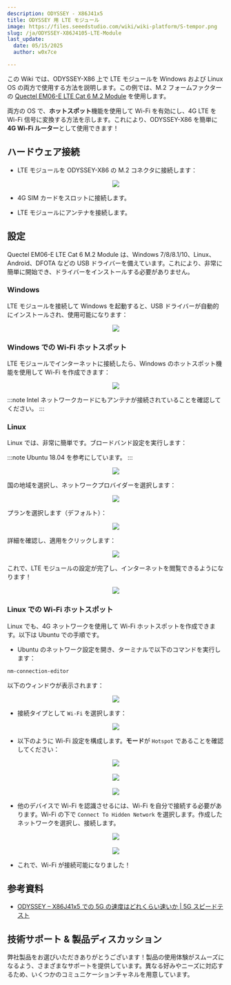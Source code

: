```yaml
---
description: ODYSSEY - X86J41x5
title: ODYSSEY 用 LTE モジュール
image: https://files.seeedstudio.com/wiki/wiki-platform/S-tempor.png
slug: /ja/ODYSSEY-X86J4105-LTE-Module
last_update:
  date: 05/15/2025
  author: w0x7ce

---
```



この Wiki では、ODYSSEY-X86 上で LTE モジュールを Windows および Linux OS の両方で使用する方法を説明します。この例では、M.2 フォームファクターの [Quectel EM06-E LTE Cat 6 M.2 Module](https://www.seeedstudio.com/Quectel-EM06-E-LTE-Cat6-Module-p-4567.html) を使用します。

両方の OS で、**ホットスポット**機能を使用して Wi-Fi を有効にし、4G LTE を Wi-Fi 信号に変換する方法を示します。これにより、ODYSSEY-X86 を簡単に**4G Wi-Fi ルーター**として使用できます！

## ハードウェア接続

- LTE モジュールを ODYSSEY-X86 の M.2 コネクタに接続します：

<div align="center"><img src="https://files.seeedstudio.com/wiki/LTE-Modules/connection.png" /></div>

- 4G SIM カードをスロットに接続します。

- LTE モジュールにアンテナを接続します。

## 設定

Quectel EM06-E LTE Cat 6 M.2 Module は、Windows 7/8/8.1/10、Linux、Android、DFOTA などの USB ドライバーを備えています。これにより、非常に簡単に開始でき、ドライバーをインストールする必要がありません。

### Windows

LTE モジュールを接続して Windows を起動すると、USB ドライバーが自動的にインストールされ、使用可能になります：

<div align="center"><img src="https://files.seeedstudio.com/wiki/LTE-Modules/Windows.png" /></div>

### Windows での Wi-Fi ホットスポット

LTE モジュールでインターネットに接続したら、Windows のホットスポット機能を使用して Wi-Fi を作成できます：

<div align="center"><img src="https://files.seeedstudio.com/wiki/LTE-Modules/WindowsHS.png" /></div>

:::note
Intel ネットワークカードにもアンテナが接続されていることを確認してください。
:::

### Linux

Linux では、非常に簡単です。ブロードバンド設定を実行します：

:::note
Ubuntu 18.04 を参考にしています。
:::

<div align="center"><img src="https://files.seeedstudio.com/wiki/LTE-Modules/1.png" /></div>

国の地域を選択し、ネットワークプロバイダーを選択します：
<div align="center"><img src="https://files.seeedstudio.com/wiki/LTE-Modules/2.png" /></div>

プランを選択します（デフォルト）：

<div align="center"><img src="https://files.seeedstudio.com/wiki/LTE-Modules/3.png" /></div>

詳細を確認し、適用をクリックします：

<div align="center"><img src="https://files.seeedstudio.com/wiki/LTE-Modules/4.png" /></div>

これで、LTE モジュールの設定が完了し、インターネットを閲覧できるようになります！

<div align="center"><img src="https://files.seeedstudio.com/wiki/LTE-Modules/5.png" /></div>

### Linux での Wi-Fi ホットスポット

Linux でも、4G ネットワークを使用して Wi-Fi ホットスポットを作成できます。以下は Ubuntu での手順です。

- Ubuntu のネットワーク設定を開き、ターミナルで以下のコマンドを実行します：

```sh
nm-connection-editor
```

以下のウィンドウが表示されます：

<div align="center"><img src="https://files.seeedstudio.com/wiki/LTE-Modules/HS-1.png" /></div>

- 接続タイプとして `Wi-Fi` を選択します：

<div align="center"><img src="https://files.seeedstudio.com/wiki/LTE-Modules/HS-2.png" /></div>

- 以下のように Wi-Fi 設定を構成します。**モード**が `Hotspot` であることを確認してください：

<div>
  <div align="center"><img src="https://files.seeedstudio.com/wiki/LTE-Modules/HS-3.png" /></div>
  <br />
  <div align="center"><img src="https://files.seeedstudio.com/wiki/LTE-Modules/HS-4.png" /></div>
  <br />
  <div align="center"><img src="https://files.seeedstudio.com/wiki/LTE-Modules/HS-5.png" /></div>
</div>

- 他のデバイスで Wi-Fi を認識させるには、Wi-Fi を自分で接続する必要があります。Wi-Fi の下で `Connect To Hidden Network` を選択します。作成したネットワークを選択し、接続します。

<div>
  <div align="center"><img src="https://files.seeedstudio.com/wiki/LTE-Modules/HS-6.png" /></div>
  <br />
  <div align="center"><img src="https://files.seeedstudio.com/wiki/LTE-Modules/HS-7.png" /></div>
</div>

- これで、Wi-Fi が接続可能になりました！

## 参考資料

- [ODYSSEY – X86J41x5 での 5G の速度はどれくらい速いか | 5G スピードテスト](https://blog.seeedstudio.com/blog/2020/06/15/how-fast-is-5g-on-the-odyssey-x86j4105-5g-speed-test-m/)

## 技術サポート & 製品ディスカッション

弊社製品をお選びいただきありがとうございます！製品の使用体験がスムーズになるよう、さまざまなサポートを提供しています。異なる好みやニーズに対応するため、いくつかのコミュニケーションチャネルを用意しています。

<div class="button_tech_support_container">
<a href="https://forum.seeedstudio.com/" class="button_forum"></a> 
<a href="https://www.seeedstudio.com/contacts" class="button_email"></a>
</div>

<div class="button_tech_support_container">
<a href="https://discord.gg/eWkprNDMU7" class="button_discord"></a> 
<a href="https://github.com/Seeed-Studio/wiki-documents/discussions/69" class="button_discussion"></a>
</div>